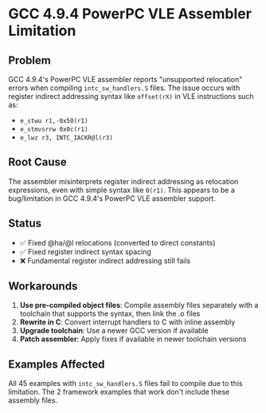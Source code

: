 # GCC 4.9.4 PowerPC VLE Assembler Limitation

## Problem
GCC 4.9.4's PowerPC VLE assembler reports "unsupported relocation" errors when
compiling `intc_sw_handlers.S` files. The issue occurs with register indirect
addressing syntax like `offset(rX)` in VLE instructions such as:
- `e_stwu r1,-0x50(r1)`
- `e_stmvsrrw 0x0c(r1)`
- `e_lwz r3, INTC_IACKR@l(r3)`

## Root Cause
The assembler misinterprets register indirect addressing as relocation expressions,
even with simple syntax like `0(r1)`. This appears to be a bug/limitation in
GCC 4.9.4's PowerPC VLE assembler support.

## Status
- ✅ Fixed @ha/@l relocations (converted to direct constants)
- ✅ Fixed register indirect syntax spacing
- ❌ Fundamental register indirect addressing still fails

## Workarounds
1. **Use pre-compiled object files**: Compile assembly files separately with
   a toolchain that supports the syntax, then link the .o files
2. **Rewrite in C**: Convert interrupt handlers to C with inline assembly
3. **Upgrade toolchain**: Use a newer GCC version if available
4. **Patch assembler**: Apply fixes if available in newer toolchain versions

## Examples Affected
All 45 examples with `intc_sw_handlers.S` files fail to compile due to this limitation.
The 2 framework examples that work don't include these assembly files.
